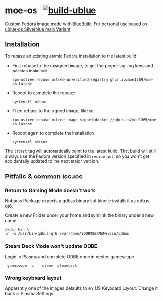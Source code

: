 # moe-os &nbsp; [![build-ublue](https://github.com/moe1369/moe-os/actions/workflows/build.yml/badge.svg)](https://github.com/moe1369/moe-os/actions/workflows/build.yml)

Custom Fedora Image made with [BlueBuild](https://blue-build.org).
For personal use based on [ublue-os Silverblue main Variant](https://github.com/ublue-os/main/)

## Installation

To rebase an existing atomic Fedora installation to the latest build:

- First rebase to the unsigned image, to get the proper signing keys and policies installed:
  ```
  rpm-ostree rebase ostree-unverified-registry:ghcr.io/moe1369/moe-os:latest
  ```
- Reboot to complete the rebase:
  ```
  systemctl reboot
  ```
- Then rebase to the signed image, like so:
  ```
  rpm-ostree rebase ostree-image-signed:docker://ghcr.io/moe1369/moe-os:latest
  ```
- Reboot again to complete the installation
  ```
  systemctl reboot
  ```

The `latest` tag will automatically point to the latest build. That build will still always use the Fedora version specified in `recipe.yml`, so you won't get accidentally updated to the next major version.
## Pitfalls & common issues

### Return to Gaming Mode doesn't work


Nobaras Package expects a qdbus binary but kinoite installs it as qdbus-qt6.

Create a new Folder under your home and symlink the binary under a new name.
```
mkdir bin \
ln -s /usr/bin/qdbus-qt6 /var/home/YOURUSERNAME/bin/qdbus
```

### Steam Deck Mode won't update OOBE

Login to Plasma and complete OOBE once in nested gamescope
```
 gamescope -e -- steam -steamdeck
```

### Wrong keyboard layout

Apparently one of the images defaults to en_US Keyboard Layout. Change it back in Plasma Settings.
